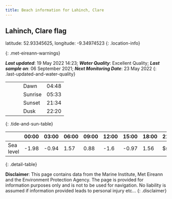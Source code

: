 ```yaml
---
title: Beach information for Lahinch, Clare
---
```

## Lahinch, Clare <span class="material-icons blue-flag" alt="This a Blue Flag beach">flag</span>

latitude: 52.93345625, longitude: -9.34974523
{: .location-info}


{: .met-eireann-warnings}

___Last updated___: 19 May 2022 14:23; ___Water Quality___: Excellent Quality;
___Last sample on___: 06 September 2021; ___Next Monitoring Date___: 23 May 2022
{: .last-updated-and-water-quality}

|   |   |   |   |   |
|---|---|---|---|---|
|   |   |   | Dawn  | 04:48 |
|   |   |   | Sunrise  | 05:33 |
|   |   |   | Sunset  | 21:34 |
|   |   |   | Dusk  | 22:20 |
{: .tide-and-sun-table}

<div></div>

| | 00:00 | 03:00 | 06:00 | 09:00 | 12:00 | 15:00 | 18:00 | 21:00 |
|---|---|---|---|---|---|---|---|---|
| Sea level | -1.98 | -0.94 | 1.57 | 0.88| -1.6 | -0.97 | 1.56 | $sl21 |
{: .detail-table}

__Disclaimer__: This page contains data from the Marine Institute,
Met Eireann and the Environment Protection Agency. The page is provided for
information purposes only and is not to be used for navigation. No liability
is assumed if information provided leads to personal injury etc...
{: .disclaimer}